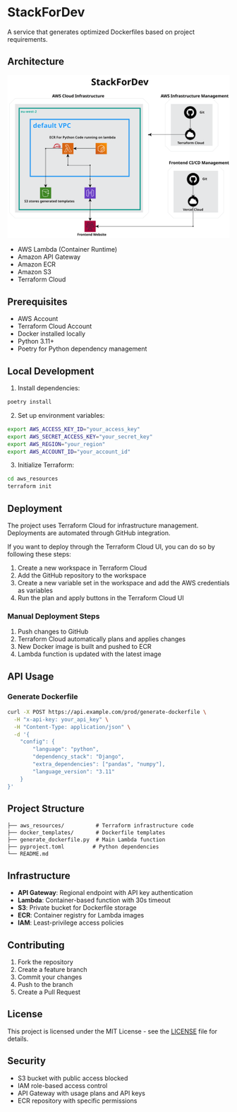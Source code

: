 # StackForDev

A service that generates optimized Dockerfiles based on project requirements.

## Architecture

![Architecture Diagram](./StackForDev.png)

- AWS Lambda (Container Runtime)
- Amazon API Gateway
- Amazon ECR
- Amazon S3
- Terraform Cloud

## Prerequisites

- AWS Account
- Terraform Cloud Account
- Docker installed locally
- Python 3.11+
- Poetry for Python dependency management

## Local Development

1. Install dependencies:
```bash
poetry install
```

2. Set up environment variables:
```bash
export AWS_ACCESS_KEY_ID="your_access_key"
export AWS_SECRET_ACCESS_KEY="your_secret_key"
export AWS_REGION="your_region"
export AWS_ACCOUNT_ID="your_account_id"
```

3. Initialize Terraform:
```bash
cd aws_resources
terraform init
```

## Deployment

The project uses Terraform Cloud for infrastructure management. Deployments are automated through GitHub integration.

If you want to deploy through the Terraform Cloud UI, you can do so by following these steps:

1. Create a new workspace in Terraform Cloud
2. Add the GitHub repository to the workspace
3. Create a new variable set in the workspace and add the AWS credentials as variables
4. Run the plan and apply buttons in the Terraform Cloud UI

### Manual Deployment Steps

1. Push changes to GitHub
2. Terraform Cloud automatically plans and applies changes
3. New Docker image is built and pushed to ECR
4. Lambda function is updated with the latest image

## API Usage

### Generate Dockerfile
```bash
curl -X POST https://api.example.com/prod/generate-dockerfile \
  -H "x-api-key: your_api_key" \
  -H "Content-Type: application/json" \
  -d '{
    "config": {
        "language": "python",
        "dependency_stack": "Django",
        "extra_dependencies": ["pandas", "numpy"],
        "language_version": "3.11"
    }
}'
```

## Project Structure

```
├── aws_resources/          # Terraform infrastructure code
├── docker_templates/       # Dockerfile templates
├── generate_dockerfile.py  # Main Lambda function
├── pyproject.toml         # Python dependencies
└── README.md
```

## Infrastructure

- **API Gateway**: Regional endpoint with API key authentication
- **Lambda**: Container-based function with 30s timeout
- **S3**: Private bucket for Dockerfile storage
- **ECR**: Container registry for Lambda images
- **IAM**: Least-privilege access policies

## Contributing

1. Fork the repository
2. Create a feature branch
3. Commit your changes
4. Push to the branch
5. Create a Pull Request

## License

This project is licensed under the MIT License - see the [LICENSE](LICENSE) file for details.

## Security

- S3 bucket with public access blocked
- IAM role-based access control
- API Gateway with usage plans and API keys
- ECR repository with specific permissions